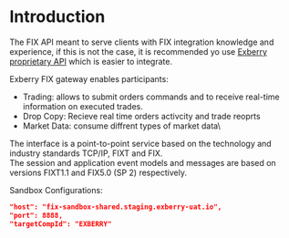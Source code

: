 # Introduction

The FIX API meant to serve clients with FIX integration knowledge and experience, if this is not the case, it is recommended yo use [Exberry proprietary API](../) which is easier to integrate.

Exberry FIX gateway enables participants:

* Trading:  allows to submit orders commands and to receive real-time information on executed trades.
* Drop Copy: Recieve real time orders activcity and trade reoprts&#x20;
* Market Data: consume diffrent types of market data\


The interface is a point-to-point service based on the technology and industry standards TCP/IP, FIXT and FIX.\
The session and application event models and messages are based on versions FIXT1.1 and FIX5.0 (SP 2) respectively.

Sandbox Configurations:&#x20;

```json
"host": "fix-sandbox-shared.staging.exberry-uat.io",
"port": 8888,
"targetCompId": "EXBERRY"
```
